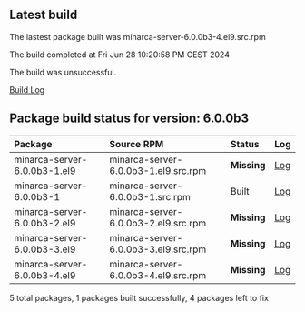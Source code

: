 ## Latest build
The lastest package built was minarca-server-6.0.0b3-4.el9.src.rpm

The build completed at Fri Jun 28 10:20:58 PM CEST 2024

The build was unsuccessful.

[Build Log](logs/minarca-server-6.0.0b3-4.el9.src.rpm.log)
## Package build status for version: 6.0.0b3
Package | Source RPM | Status | Log
:--- | :--- | :--- | :---
minarca-server-6.0.0b3-1.el9 | minarca-server-6.0.0b3-1.el9.src.rpm | **Missing** | [Log](logs/minarca-server-6.0.0b3-1.el9.src.rpm.log)
minarca-server-6.0.0b3-1 | minarca-server-6.0.0b3-1.src.rpm | Built | [Log](logs/minarca-server-6.0.0b3-1.src.rpm.log)
minarca-server-6.0.0b3-2.el9 | minarca-server-6.0.0b3-2.el9.src.rpm | **Missing** | [Log](logs/minarca-server-6.0.0b3-2.el9.src.rpm.log)
minarca-server-6.0.0b3-3.el9 | minarca-server-6.0.0b3-3.el9.src.rpm | **Missing** | [Log](logs/minarca-server-6.0.0b3-3.el9.src.rpm.log)
minarca-server-6.0.0b3-4.el9 | minarca-server-6.0.0b3-4.el9.src.rpm | **Missing** | [Log](logs/minarca-server-6.0.0b3-4.el9.src.rpm.log)

5 total packages, 1 packages built successfully, 4 packages left to fix
